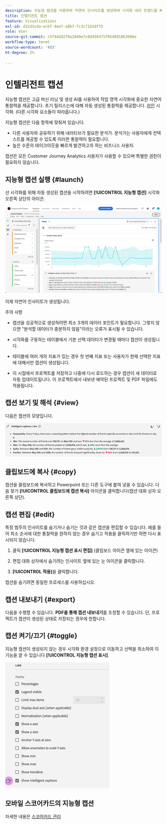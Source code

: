 ```yaml
---
description: 지능형 캡션을 사용하여 자연어 인사이트를 생성하여 시각화 내의 트렌드를 빠르게 표시할 수 있습니다.
title: 인텔리전트 캡션
feature: Visualizations
exl-id: d32d3cda-ecbf-4ee7-a8b7-7c3c71b5df75
role: User
source-git-commit: c5f4ddd2f0a2840e7c0d456475f95d891863666e
workflow-type: tm+mt
source-wordcount: '453'
ht-degree: 2%

---
```


# 인텔리전트 캡션

지능형 캡션은 고급 머신 러닝 및 생성 AI를 사용하여 작업 영역 시각화에 중요한 자연어 통찰력을 제공합니다. 초기 릴리스는에 대해 자동 생성된 통찰력을 제공합니다. [라인](line.md) 시각화. (다른 시각화 요소들이 따라옵니다.)

지능형 캡션은 다음 항목에 맞춰져 있습니다.

* 다른 사용자와 공유하기 위해 내러티브가 필요한 분석가. 분석가는 사용자에게 컨텍스트를 제공할 수 있도록 이러한 통찰력이 필요합니다.
* 높은 수준의 테이크아웃을 빠르게 발견하고자 하는 비즈니스 사용자.

캡션은 모든 Customer Journey Analytics 사용자가 사용할 수 있으며 특별한 권한이 필요하지 않습니다.

## 지능형 캡션 실행 {#launch}

선 시각화를 위해 자동 생성된 캡션을 시작하려면 **[!UICONTROL 지능형 캡션]** 시각화 오른쪽 상단의 아이콘.

![제품 보기에 대한 지능형 캡션 트렌드를 표시하는 Analysis Launch 창입니다. ](assets/intell-caps-1.png)

이제 자연어 인사이트가 생성됩니다.

주의 사항

* 캡션을 성공적으로 생성하려면 최소 3개의 데이터 포인트가 필요합니다. 그렇지 않으면 &quot;분석할 데이터가 충분하지 않음&quot;이라는 오류가 표시될 수 있습니다.

* 시각화를 구동하는 테이블에서 기본 선택 데이터가 변경될 때마다 캡션이 생성됩니다.

* 테이블에 여러 개의 지표가 있는 경우 첫 번째 지표 또는 사용자가 현재 선택한 지표에 대해서만 캡션이 생성됩니다.

* 이 시점에서 프로젝트를 저장하고 나중에 다시 로드하는 경우 캡션이 새 데이터로 자동 업데이트됩니다. 이 프로젝트에서 내보낸 예약된 프로젝트 및 PDF 파일에도 적용됩니다.

## 캡션 보기 및 해석 {#view}

다음은 캡션의 모양입니다.

![시즌, 최소, 최대, 스파이크 및 쇠퇴를 포함하여 선 시각화를 위한 지능형 캡션입니다.](assets/captions.png)

## 클립보드에 복사 {#copy}

캡션을 클립보드에 복사하고 Powerpoint 또는 다른 도구에 붙여 넣을 수 있습니다. 다음 찾기 **[!UICONTROL 클립보드에 캡션 복사]** 아이콘을 클릭합니다(캡션 대화 상자 오른쪽 상단).

## 캡션 편집 {#edit}

특정 범주의 인사이트를 숨기거나 숨기는 것과 같은 캡션을 편집할 수 있습니다. 예를 들어 최소 순서에 대한 통찰력을 원하지 않는 경우 숨기고 적용을 클릭하기만 하면 다시 표시되지 않습니다.

1. 클릭 **[!UICONTROL 지능형 캡션 표시 편집]** (클립보드 아이콘 옆에 있는 아이콘)

1. 편집 대화 상자에서 숨기려는 인사이트 옆에 있는 눈 아이콘을 클릭합니다.

1. **[!UICONTROL 적용]**&#x200B;을 클릭합니다.

캡션을 숨기려면 동일한 프로세스를 사용하십시오.

## 캡션 내보내기 {#export}

다음을 수행할 수 있습니다. **PDF을 통해 캡션 내보내기**&#x200B;를 조정할 수 있습니다. 단, 프로젝트가 캡션이 생성된 상태로 저장되는 경우에 한합니다.

## 캡션 켜기/끄기 {#toggle}

지능형 캡션이 생성되지 않는 경우 시각화 환경 설정으로 이동하고 선택을 취소하여 이 기능을 끌 수 있습니다 **[!UICONTROL 지능형 캡션 표시]**.

![지능형 캡션 표시 선택 취소 옵션을 보여 주는 선 시각화 옵션입니다.](assets/toggle-captions.png)

## 모바일 스코어카드의 지능형 캡션

자세한 내용은 [스코어카드 관리](/help/mobile-app/manage-scorecard.md)